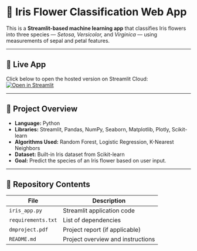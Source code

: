 # 🌸 Iris Flower Classification Web App

This is a **Streamlit-based machine learning app** that classifies Iris flowers into three species — *Setosa, Versicolor,* and *Virginica* — using measurements of sepal and petal features.

---

## 🚀 Live App
Click below to open the hosted version on Streamlit Cloud:  
[![Open in Streamlit](https://static.streamlit.io/badges/streamlit_badge_black_white.svg)](https://iris-flower-classifier-y35s7iemyzpcuanwyzpci2.streamlit.app/)

---

## 🧾 Project Overview
- **Language:** Python  
- **Libraries:** Streamlit, Pandas, NumPy, Seaborn, Matplotlib, Plotly, Scikit-learn  
- **Algorithms Used:** Random Forest, Logistic Regression, K-Nearest Neighbors  
- **Dataset:** Built-in Iris dataset from Scikit-learn  
- **Goal:** Predict the species of an Iris flower based on user input.

---

## 📂 Repository Contents
| File | Description |
|------|--------------|
| `iris_app.py` | Streamlit application code |
| `requirements.txt` | List of dependencies |
| `dmproject.pdf` | Project report (if applicable) |
| `README.md` | Project overview and instructions |
